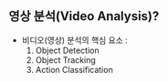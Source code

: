 ## 영상 분석(Video Analysis)?

- 비디오(영상) 분석의 핵심 요소 :
   1. Object Detection 
   2. Object Tracking
   3. Action Classification



